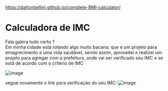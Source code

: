https://daltonbellini.github.io/complete-BMI-calculator/

<h1>Calculadora de IMC</h1>
<p> Fala galera tudo certo ? <br>
  Em minha cidade está rolando algo muito bacana, que é um projeto para emagrecimento e uma vida saudável, sendo assim, aproveitei e realizei um projeto para agregar com a prefeitura, onde vai ser verificado seu IMC e se está de acordo com o critério de IMC
  
  ![image](https://user-images.githubusercontent.com/90783550/189234504-6a472ce3-a0fe-4126-bac4-49696b1b0bbe.png)
  
  segue novamente o link para verificação do seu IMC:
![image](https://user-images.githubusercontent.com/90783550/189234592-01cd3942-a96b-4f54-ba1b-6f4632d5148b.png)


</p>
